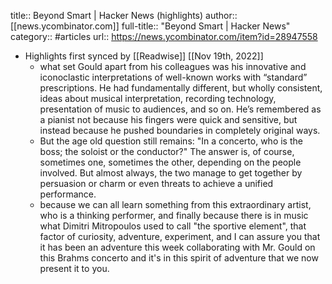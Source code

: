 title:: Beyond Smart | Hacker News (highlights)
author:: [[news.ycombinator.com]]
full-title:: "Beyond Smart | Hacker News"
category:: #articles
url:: https://news.ycombinator.com/item?id=28947558

- Highlights first synced by [[Readwise]] [[Nov 19th, 2022]]
	- what set Gould apart from his colleagues was his innovative and iconoclastic interpretations of well-known works with “standard” prescriptions. He had fundamentally different, but wholly consistent, ideas about musical interpretation, recording technology, presentation of music to audiences, and so on. He’s remembered as a pianist not because his fingers were quick and sensitive, but instead because he pushed boundaries in completely original ways.
	- But the age old question still remains: "In a concerto, who is the boss; the soloist or the conductor?" The answer is, of course, sometimes one, sometimes the other, depending on the people involved. But almost always, the two manage to get together by persuasion or charm or even threats to achieve a unified performance.
	- because we can all learn something from this extraordinary artist, who is a thinking performer, and finally because there is in music what Dimitri Mitropoulos used to call "the sportive element", that factor of curiosity, adventure, experiment, and I can assure you that it has been an adventure this week collaborating with Mr. Gould on this Brahms concerto and it's in this spirit of adventure that we now present it to you.
